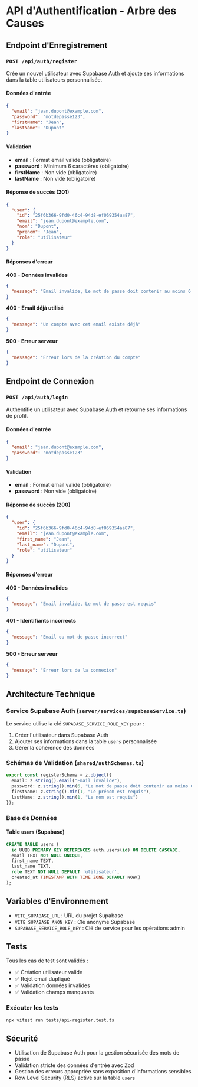 # API d'Authentification - Arbre des Causes

## Endpoint d'Enregistrement

### `POST /api/auth/register`

Crée un nouvel utilisateur avec Supabase Auth et ajoute ses informations dans la table utilisateurs personnalisée.

#### Données d'entrée

```json
{
  "email": "jean.dupont@example.com",
  "password": "motdepasse123",
  "firstName": "Jean",
  "lastName": "Dupont"
}
```

#### Validation

- **email** : Format email valide (obligatoire)
- **password** : Minimum 6 caractères (obligatoire)
- **firstName** : Non vide (obligatoire)
- **lastName** : Non vide (obligatoire)

#### Réponse de succès (201)

```json
{
  "user": {
    "id": "25f6b366-9fd0-46c4-94d8-ef069354aa87",
    "email": "jean.dupont@example.com",
    "nom": "Dupont",
    "prenom": "Jean",
    "role": "utilisateur"
  }
}
```

#### Réponses d'erreur

**400 - Données invalides**
```json
{
  "message": "Email invalide, Le mot de passe doit contenir au moins 6 caractères"
}
```

**400 - Email déjà utilisé**
```json
{
  "message": "Un compte avec cet email existe déjà"
}
```

**500 - Erreur serveur**
```json
{
  "message": "Erreur lors de la création du compte"
}
```

## Endpoint de Connexion

### `POST /api/auth/login`

Authentifie un utilisateur avec Supabase Auth et retourne ses informations de profil.

#### Données d'entrée

```json
{
  "email": "jean.dupont@example.com",
  "password": "motdepasse123"
}
```

#### Validation

- **email** : Format email valide (obligatoire)
- **password** : Non vide (obligatoire)

#### Réponse de succès (200)

```json
{
  "user": {
    "id": "25f6b366-9fd0-46c4-94d8-ef069354aa87",
    "email": "jean.dupont@example.com",
    "first_name": "Jean",
    "last_name": "Dupont",
    "role": "utilisateur"
  }
}
```

#### Réponses d'erreur

**400 - Données invalides**
```json
{
  "message": "Email invalide, Le mot de passe est requis"
}
```

**401 - Identifiants incorrects**
```json
{
  "message": "Email ou mot de passe incorrect"
}
```

**500 - Erreur serveur**
```json
{
  "message": "Erreur lors de la connexion"
}
```

## Architecture Technique

### Service Supabase Auth (`server/services/supabaseService.ts`)

Le service utilise la clé `SUPABASE_SERVICE_ROLE_KEY` pour :
1. Créer l'utilisateur dans Supabase Auth
2. Ajouter ses informations dans la table `users` personnalisée
3. Gérer la cohérence des données

### Schémas de Validation (`shared/authSchemas.ts`)

```typescript
export const registerSchema = z.object({
  email: z.string().email("Email invalide"),
  password: z.string().min(6, "Le mot de passe doit contenir au moins 6 caractères"),
  firstName: z.string().min(1, "Le prénom est requis"),
  lastName: z.string().min(1, "Le nom est requis")
});
```

### Base de Données

#### Table `users` (Supabase)
```sql
CREATE TABLE users (
  id UUID PRIMARY KEY REFERENCES auth.users(id) ON DELETE CASCADE,
  email TEXT NOT NULL UNIQUE,
  first_name TEXT,
  last_name TEXT,
  role TEXT NOT NULL DEFAULT 'utilisateur',
  created_at TIMESTAMP WITH TIME ZONE DEFAULT NOW()
);
```

## Variables d'Environnement

- `VITE_SUPABASE_URL` : URL du projet Supabase
- `VITE_SUPABASE_ANON_KEY` : Clé anonyme Supabase
- `SUPABASE_SERVICE_ROLE_KEY` : Clé de service pour les opérations admin

## Tests

Tous les cas de test sont validés :
- ✅ Création utilisateur valide
- ✅ Rejet email dupliqué
- ✅ Validation données invalides
- ✅ Validation champs manquants

### Exécuter les tests
```bash
npx vitest run tests/api-register.test.ts
```

## Sécurité

- Utilisation de Supabase Auth pour la gestion sécurisée des mots de passe
- Validation stricte des données d'entrée avec Zod
- Gestion des erreurs appropriée sans exposition d'informations sensibles
- Row Level Security (RLS) activé sur la table `users`